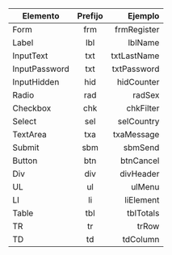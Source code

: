 
| Elemento        | Prefijo         | Ejemplo         |
| --------------- |:---------------:| ---------------:|
| Form            | frm             | frmRegister     |
| Label           | lbl             | lblName         |
| InputText       | txt             | txtLastName     |
| InputPassword   | txt             | txtPassword     |
| InputHidden     | hid             | hidCounter      |
| Radio           | rad             | radSex          |
| Checkbox        | chk             | chkFilter       |
| Select          | sel             | selCountry      |
| TextArea        | txa             | txaMessage      |
| Submit          | sbm             | sbmSend         |
| Button          | btn             | btnCancel       |
| Div             | div             | divHeader       |
| UL              | ul              | ulMenu          |
| LI              | li              | liElement       |
| Table           | tbl             | tblTotals       |
| TR              | tr              | trRow           |
| TD              | td              | tdColumn        |